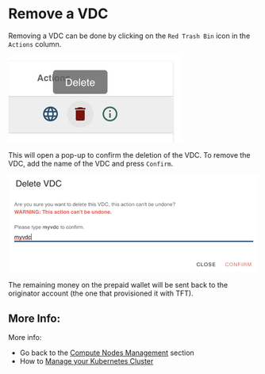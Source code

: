 # Remove a VDC

Removing a VDC can be done by clicking on the `Red Trash Bin` icon in the `Actions` column.

![](img/01_vdc_remove_button.jpg ':size=200')

This will open a pop-up to confirm the deletion of the VDC. To remove the VDC, add the name of the VDC and press `Confirm`.

![](img/02_vdc_remove_confirm.jpg ':size=400')

The remaining money on the prepaid wallet will be sent back to the originator account (the one that provisioned it with TFT). 

## More Info:

More info:
- Go back to the [Compute Nodes Management](evdc_compute) section
- How to [Manage your Kubernetes Cluster](evdc_k8s)